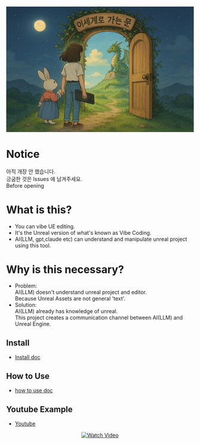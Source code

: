 ![](docs/images/Door_0.png)

# Notice
아직 개장 안 했습니다.  
긍굼한 것은 Issues 에 남겨주세요.  
Before opening

# What is this?
- You can vibe UE editing.
- It's the Unreal version of what's known as Vibe Coding. 
- AI(LLM, gpt,claude etc) can understand and manipulate unreal project using this tool.
 
  

# Why is this necessary?

- Problem:  
  AI(LLM) doesn't understand unreal project and editor.  
  Because Unreal Assets are not general 'text'.  
- Solution:  
  AI(LLM) already has knowledge of unreal.  
  This project creates a communication channel between AI(LLM) and Unreal Engine.
  

## Install
- [Install doc](docs/install/install.md)

## How to Use
- [how to use doc](docs/howtouse/howtouse.md)

## Youtube Example
- [Youtube](https://www.youtube.com/@creatorsoul804/videos)
<div align="center">
  <a href="https://youtu.be/PichNsW0-ko?si=Kl1xA35L_N3ZrbtM">
    <img src="https://i.ytimg.com/an_webp/PichNsW0-ko/mqdefault_6s.webp?du=3000&sqp=COCgp8QG&rs=AOn4CLBJS7rCPL75tgDXvxPQi7I0WfDKVA" width="400" alt="Watch Video"/>
  </a>
</div>  


